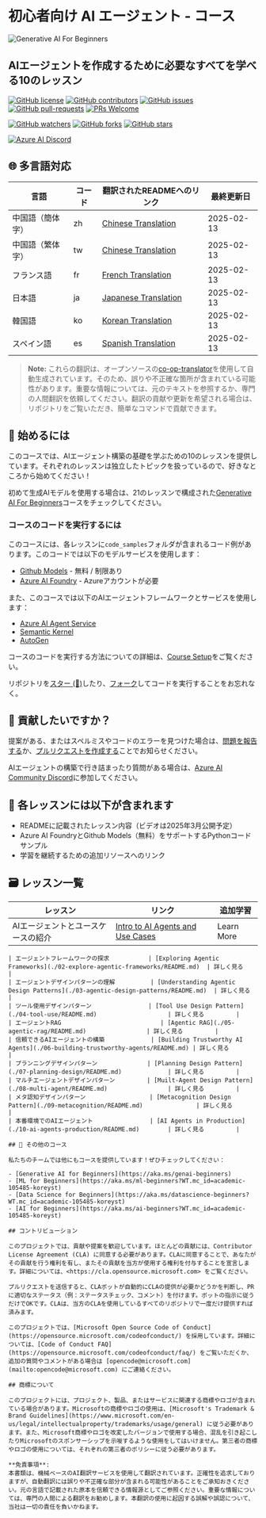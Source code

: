 # 初心者向け AI エージェント - コース

![Generative AI For Beginners](../../translated_images/repo-thumbnail.png?WT.fdac25c1519629ab59bee7fe82d0b3de40ab27e68637ca37cfa5d0b9ca7389b8.ja.mc_id=academic-105485-koreyst)

## AIエージェントを作成するために必要なすべてを学べる10のレッスン

[![GitHub license](https://img.shields.io/github/license/microsoft/ai-agents-for-beginners.svg)](https://github.com/microsoft/ai-agents-for-beginners/blob/master/LICENSE?WT.mc_id=academic-105485-koreyst)
[![GitHub contributors](https://img.shields.io/github/contributors/microsoft/ai-agents-for-beginners.svg)](https://GitHub.com/microsoft/ai-agents-for-beginners/graphs/contributors/?WT.mc_id=academic-105485-koreyst)
[![GitHub issues](https://img.shields.io/github/issues/microsoft/ai-agents-for-beginners.svg)](https://GitHub.com/microsoft/ai-agents-for-beginners/issues/?WT.mc_id=academic-105485-koreyst)
[![GitHub pull-requests](https://img.shields.io/github/issues-pr/microsoft/ai-agents-for-beginners.svg)](https://GitHub.com/microsoft/ai-agents-for-beginners/pulls/?WT.mc_id=academic-105485-koreyst)
[![PRs Welcome](https://img.shields.io/badge/PRs-welcome-brightgreen.svg?style=flat-square)](http://makeapullrequest.com?WT.mc_id=academic-105485-koreyst)

[![GitHub watchers](https://img.shields.io/github/watchers/microsoft/ai-agents-for-beginners.svg?style=social&label=Watch)](https://GitHub.com/microsoft/ai-agents-for-beginners/watchers/?WT.mc_id=academic-105485-koreyst)
[![GitHub forks](https://img.shields.io/github/forks/microsoft/ai-agents-for-beginners.svg?style=social&label=Fork)](https://GitHub.com/microsoft/ai-agents-for-beginners/network/?WT.mc_id=academic-105485-koreyst)
[![GitHub stars](https://img.shields.io/github/stars/microsoft/ai-agents-for-beginners.svg?style=social&label=Star)](https://GitHub.com/microsoft/ai-agents-for-beginners/stargazers/?WT.mc_id=academic-105485-koreyst)

[![Azure AI Discord](https://dcbadge.limes.pink/api/server/kzRShWzttr)](https://discord.gg/kzRShWzttr)

## 🌐 多言語対応

| 言語                  | コード | 翻訳されたREADMEへのリンク                              | 最終更新日 |
|-----------------------|--------|---------------------------------------------------------|------------|
| 中国語（簡体字）       | zh     | [Chinese Translation](../zh/README.md)      | 2025-02-13 |
| 中国語（繁体字）       | tw     | [Chinese Translation](../tw/README.md)      | 2025-02-13 |
| フランス語            | fr     | [French Translation](../fr/README.md)       | 2025-02-13 |
| 日本語                | ja     | [Japanese Translation](./README.md)     | 2025-02-13 |
| 韓国語                | ko     | [Korean Translation](../ko/README.md)       | 2025-02-13 |
| スペイン語            | es     | [Spanish Translation](../es/README.md)      | 2025-02-13 |

> **Note:**
> これらの翻訳は、オープンソースの[co-op-translator](https://github.com/Azure/co-op-translator)を使用して自動生成されています。そのため、誤りや不正確な箇所が含まれている可能性があります。重要な情報については、元のテキストを参照するか、専門の人間翻訳を依頼してください。翻訳の貢献や更新を希望される場合は、リポジトリをご覧いただき、簡単なコマンドで貢献できます。

## 🌱 始めるには

このコースでは、AIエージェント構築の基礎を学ぶための10のレッスンを提供しています。それぞれのレッスンは独立したトピックを扱っているので、好きなところから始めてください！

初めて生成AIモデルを使用する場合は、21のレッスンで構成された[Generative AI For Beginners](https://aka.ms/genai-beginners)コースをチェックしてください。

### コースのコードを実行するには

このコースには、各レッスンに`code_samples`フォルダが含まれるコード例があります。このコードでは以下のモデルサービスを使用します：

- [Github Models](https://aka.ms/ai-agents-beginners/github-models) - 無料 / 制限あり
- [Azure AI Foundry](https://aka.ms/ai-agents-beginners/ai-foundry) - Azureアカウントが必要

また、このコースでは以下のAIエージェントフレームワークとサービスを使用します：

- [Azure AI Agent Service](https://aka.ms/ai-agents-beginners/ai-agent-service)
- [Semantic Kernel](https://aka.ms/ai-agents-beginners/semantic-kernel)
- [AutoGen](https://aka.ms/ai-agents/autogen)

コースのコードを実行する方法についての詳細は、[Course Setup](./00-course-setup/README.md)をご覧ください。

リポジトリを[スター (🌟)](https://docs.github.com/en/get-started/exploring-projects-on-github/saving-repositories-with-stars?WT.mc_id=academic-105485-koreyst)したり、[フォーク](https://github.com/microsoft/ai-agents-for-beginners/fork)してコードを実行することをお忘れなく。

## 🙏 貢献したいですか？

提案がある、またはスペルミスやコードのエラーを見つけた場合は、[問題を報告する](https://github.com/microsoft/ai-agents-for-beginners/issues?WT.mc_id=academic-105485-koreyst)か、[プルリクエストを作成する](https://github.com/microsoft/ai-agents-for-beginners/pulls?WT.mc_id=academic-105485-koreyst)ことでお知らせください。

AIエージェントの構築で行き詰まったり質問がある場合は、[Azure AI Community Discord](https://discord.gg/kzRShWzttr)に参加してください。

## 📂 各レッスンには以下が含まれます

- READMEに記載されたレッスン内容（ビデオは2025年3月公開予定）
- Azure AI FoundryとGithub Models（無料）をサポートするPythonコードサンプル
- 学習を継続するための追加リソースへのリンク

## 🗃️ レッスン一覧

| **レッスン**                            | **リンク**                                   | **追加学習**       |
|----------------------------------------|--------------------------------------------|--------------------|
| AIエージェントとユースケースの紹介      | [Intro to AI Agents and Use Cases](./01-intro-to-ai-agents/README.md)          | Learn More         |
```
| エージェントフレームワークの探求           | [Exploring Agentic Frameworks](./02-explore-agentic-frameworks/README.md)  | 詳しく見る         |
| エージェントデザインパターンの理解          | [Understanding Agentic Design Patterns](./03-agentic-design-patterns/README.md)  | 詳しく見る         |
| ツール使用デザインパターン                | [Tool Use Design Pattern](./04-tool-use/README.md)                    | 詳しく見る         |
| エージェントRAG                            | [Agentic RAG](./05-agentic-rag/README.md)                 | 詳しく見る         |
| 信頼できるAIエージェントの構築             | [Building Trustworthy AI Agents](./06-building-trustworthy-agents/README.md) | 詳しく見る         |
| プランニングデザインパターン              | [Planning Design Pattern](./07-planning-design/README.md)             | 詳しく見る         |
| マルチエージェントデザインパターン         | [Muilt-Agent Design Pattern](./08-multi-agent/README.md)                 | 詳しく見る         |
| メタ認知デザインパターン                  | [Metacognition Design Pattern](./09-metacognition/README.md)               | 詳しく見る         |
| 本番環境でのAIエージェント                | [AI Agents in Production](./10-ai-agents-production/README.md)        | 詳しく見る         |

## 🎒 その他のコース

私たちのチームでは他にもコースを提供しています！ぜひチェックしてください：

- [Generative AI for Beginners](https://aka.ms/genai-beginners)
- [ML for Beginners](https://aka.ms/ml-beginners?WT.mc_id=academic-105485-koreyst)
- [Data Science for Beginners](https://aka.ms/datascience-beginners?WT.mc_id=academic-105485-koreyst)
- [AI for Beginners](https://aka.ms/ai-beginners?WT.mc_id=academic-105485-koreyst)

## コントリビューション

このプロジェクトでは、貢献や提案を歓迎しています。ほとんどの貢献には、Contributor License Agreement (CLA) に同意する必要があります。CLAに同意することで、あなたがその貢献を行う権利を有し、またその貢献を当方が使用する権利を付与することを宣言します。詳細については、<https://cla.opensource.microsoft.com> をご覧ください。

プルリクエストを送信すると、CLAボットが自動的にCLAの提供が必要かどうかを判断し、PRに適切なステータス（例：ステータスチェック、コメント）を付けます。ボットの指示に従うだけでOKです。CLAは、当方のCLAを使用しているすべてのリポジトリで一度だけ提供すれば済みます。

このプロジェクトでは、[Microsoft Open Source Code of Conduct](https://opensource.microsoft.com/codeofconduct/) を採用しています。詳細については、[Code of Conduct FAQ](https://opensource.microsoft.com/codeofconduct/faq/) をご覧いただくか、追加の質問やコメントがある場合は [opencode@microsoft.com](mailto:opencode@microsoft.com) にご連絡ください。

## 商標について

このプロジェクトには、プロジェクト、製品、またはサービスに関連する商標やロゴが含まれている場合があります。Microsoftの商標やロゴの使用は、[Microsoft's Trademark & Brand Guidelines](https://www.microsoft.com/en-us/legal/intellectualproperty/trademarks/usage/general) に従う必要があります。また、Microsoft商標やロゴを改変したバージョンで使用する場合、混乱を引き起こしたりMicrosoftのスポンサーシップを示唆するような使用をしてはいけません。第三者の商標やロゴの使用については、それぞれの第三者のポリシーに従う必要があります。

**免責事項**:  
本書類は、機械ベースのAI翻訳サービスを使用して翻訳されています。正確性を追求しておりますが、自動翻訳には誤りや不正確な部分が含まれる可能性があることをご承知おきください。元の言語で記載された原本を信頼できる情報源としてご参照ください。重要な情報については、専門の人間による翻訳をお勧めします。本翻訳の使用に起因する誤解や誤認について、当社は一切の責任を負いかねます。